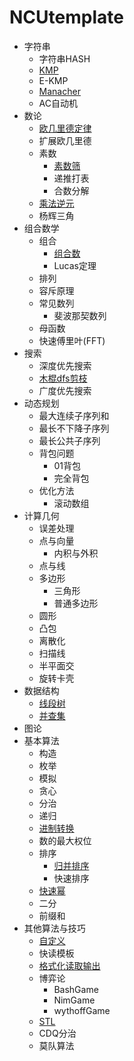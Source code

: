 # NCUtemplate

* 字符串
    * 字符串HASH
    * [KMP](https://github.com/haoran-mc/NCUtemplate/blob/main/字符串-KMP.markdown)
    * E-KMP
    * [Manacher](https://github.com/haoran-mc/NCUtemplate/blob/main/字符串-Manacher.markdown)
    * AC自动机
* 数论
    * [欧几里德定律](https://github.com/haoran-mc/NCUtemplate/blob/main/数论-欧几里德定律.markdown)
    * 扩展欧几里德
    * 素数
        * [素数筛](https://github.com/haoran-mc/NCUtemplate/blob/main/数论-素数筛.markdown)
        * 递推打表
        * 合数分解
    * [乘法逆元](https://github.com/haoran-mc/NCUtemplate/blob/main/数论-乘法逆元.markdown)
    * 杨辉三角
* 组合数学
    * 组合
        * [组合数](https://github.com/haoran-mc/NCUtemplate/blob/main/组合数学-组合数.markdown)
        * Lucas定理
    * 排列
    * 容斥原理
    * 常见数列
        * 斐波那契数列
    * 母函数
    * 快速傅里叶(FFT)
* 搜索
    * 深度优先搜索
    * [木棍dfs剪枝](https://github.com/haoran-mc/NCUtemplate/blob/main/搜索-木棍dfs剪枝.markdown)
    * 广度优先搜索
* 动态规划
    * 最大连续子序列和
    * 最长不下降子序列
    * 最长公共子序列
    * 背包问题
        * 01背包
        * 完全背包
    * 优化方法
        * 滚动数组
* 计算几何
    * 误差处理
    * 点与向量
        * 内积与外积
    * 点与线
    * 多边形
        * 三角形
        * 普通多边形
    * 圆形
    * 凸包
    * 离散化
    * 扫描线
    * 半平面交
    * 旋转卡壳
* 数据结构
    * [线段树](https://github.com/haoran-mc/NCUtemplate/blob/main/数据结构-线段树.markdown)
    * [并查集](https://github.com/haoran-mc/NCUtemplate/blob/main/数据结构-并查集.markdown)
* 图论
* 基本算法
    * 构造
    * 枚举
    * 模拟
    * 贪心
    * 分治
    * 递归
    * [进制转换](https://github.com/haoran-mc/NCUtemplate/blob/main/基本算法-进制转换.markdown)
    * 数的最大权位
    * 排序
        * [归并排序](https://github.com/haoran-mc/NCUtemplate/blob/main/基本算法-归并排序.markdown)
        * 快速排序
    * [快速幂](https://github.com/haoran-mc/NCUtemplate/blob/main/基本算法-快速幂.markdown)
    * 二分
    * 前缀和
* 其他算法与技巧
    * [自定义](https://github.com/haoran-mc/NCUtemplate/blob/main/--自定义.markdown)
    * 快读模板
    * [格式化读取输出](https://github.com/haoran-mc/NCUtemplate/blob/main/--格式化读取输出.markdown)
    * 博弈论
        * BashGame
        * NimGame
        * wythoffGame
    * [STL](https://github.com/haoran-mc/NCUtemplate/blob/main/--STL.markdown)
    * CDQ分治
    * 莫队算法
